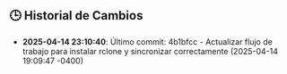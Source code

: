 ## 🕒 Historial de Cambios
- **2025-04-14 23:10:40**: Último commit: 4b1bfcc - Actualizar flujo de trabajo para instalar rclone y sincronizar correctamente (2025-04-14 19:09:47 -0400)
